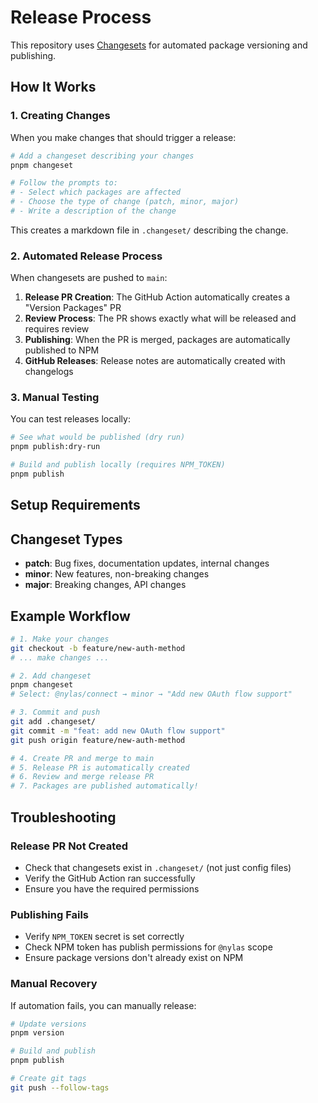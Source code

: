# Release Process

This repository uses [Changesets](https://github.com/changesets/changesets) for automated package versioning and publishing.

## How It Works

### 1. Creating Changes
When you make changes that should trigger a release:

```bash
# Add a changeset describing your changes
pnpm changeset

# Follow the prompts to:
# - Select which packages are affected
# - Choose the type of change (patch, minor, major)
# - Write a description of the change
```

This creates a markdown file in `.changeset/` describing the change.

### 2. Automated Release Process

When changesets are pushed to `main`:

1. **Release PR Creation**: The GitHub Action automatically creates a "Version Packages" PR
2. **Review Process**: The PR shows exactly what will be released and requires review
3. **Publishing**: When the PR is merged, packages are automatically published to NPM
4. **GitHub Releases**: Release notes are automatically created with changelogs

### 3. Manual Testing

You can test releases locally:

```bash
# See what would be published (dry run)
pnpm publish:dry-run

# Build and publish locally (requires NPM_TOKEN)
pnpm publish
```

## Setup Requirements


## Changeset Types

- **patch**: Bug fixes, documentation updates, internal changes
- **minor**: New features, non-breaking changes
- **major**: Breaking changes, API changes

## Example Workflow

```bash
# 1. Make your changes
git checkout -b feature/new-auth-method
# ... make changes ...

# 2. Add changeset
pnpm changeset
# Select: @nylas/connect → minor → "Add new OAuth flow support"

# 3. Commit and push
git add .changeset/
git commit -m "feat: add new OAuth flow support"
git push origin feature/new-auth-method

# 4. Create PR and merge to main
# 5. Release PR is automatically created
# 6. Review and merge release PR
# 7. Packages are published automatically!
```

## Troubleshooting

### Release PR Not Created
- Check that changesets exist in `.changeset/` (not just config files)
- Verify the GitHub Action ran successfully
- Ensure you have the required permissions

### Publishing Fails
- Verify `NPM_TOKEN` secret is set correctly
- Check NPM token has publish permissions for `@nylas` scope
- Ensure package versions don't already exist on NPM

### Manual Recovery
If automation fails, you can manually release:

```bash
# Update versions
pnpm version

# Build and publish
pnpm publish

# Create git tags
git push --follow-tags
```
